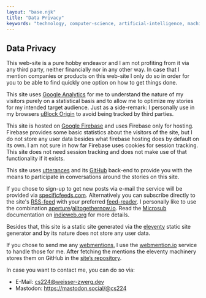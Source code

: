 ```yaml
---
layout: "base.njk"
title: "Data Privacy"
keywords: "technology, computer-science, artificial-intelligence, machine-learning, software-development, programming, distributed-computing"
---
```

## Data Privacy

This web-site is a pure hobby endeavor and I am not profiting from it via any third party, neither financially nor in any other way. In case that I
mention companies or products on this web-site I only do so in order for you to be able to find quickly one option on how to get things done.

This site uses [Google Analytics](https://privacy.google.com/businesses/compliance) for me to understand the nature of my visitors purely on a
statistical basis and to allow me to optimize my stories for my intended target audience. Just as a side-remark: I personally use in my browsers
[uBlock Origin](https://en.wikipedia.org/wiki/UBlock_Origin) to avoid being tracked by third parties.

This site is hosted on [Google Firebase](https://firebase.google.com/support/privacy/) and uses Firebase only for hosting. Firebase provides some
basic statistics about the visitors of the site, but I do not store any user data besides what firebase hosting does by default on its own. I am not
sure in how far Firebase uses cookies for session tracking. This site does not need session tracking and does not make use of that functionality if it
exists.

This site uses [utterances](https://github.com/utterance/utterances/issues/37) and its
[GitHub](https://help.github.com/en/articles/github-privacy-statement) back-end to provide you with the means to participate in conversations around the
stories on this site.

If you chose to sign-up to get new posts via e-mail the service will be provided via
[specificfeeds.com](https://www.specificfeeds.com/blog/update-on-gdpr/). Alternatively you can subscribe directly to the site's
[RSS-feed](/feed/feed.xml) with your preferred [feed-reader](https://www.rss-readers.org/list-of-rs-feed-reader). I personally like to use the
combination [aperture](https://aperture.p3k.io)/[alltogethernow.io](https://alltogethernow.io). Read the [Microsub](https://indieweb.org/Microsub)
documentation on [indieweb.org](https://indieweb.org/Microsub) for more details.

Besides that, this site is a static site generated via the [eleventy](https://www.11ty.io/) static site generator and by its nature does not store any
user data.

If you chose to send me any [webmentions](https://www.w3.org/TR/webmention/), I use the [webmention.io](https://webmention.io/) service to handle
those for me. After fetching the mentions the eleventy machinery stores them on GitHub in the [site’s
repository](https://github.com/cs224/weisser-zwerg-dev-indie-web-sources).

In case you want to contact me, you can do so via:
* E-Mail: <a href="mailto:cs224@weisser-zwerg.dev">cs224@weisser-zwerg.dev</a>
* Mastodon: https://mastodon.social/@cs224

